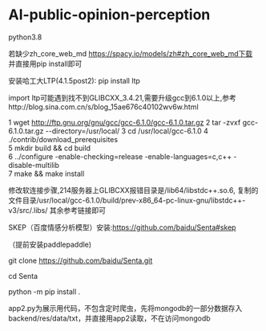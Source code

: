 # AI-public-opinion-perception
python3.8

若缺少zh_core_web_md
https://spacy.io/models/zh#zh_core_web_md下载
并直接用pip install即可

安装哈工大LTP(4.1.5post2): pip install ltp

import ltp可能遇到找不到GLIBCXX_3.4.21,需要升级gcc到6.1.0以上,参考http://blog.sina.com.cn/s/blog_15ae676c40102wv6w.html

1 wget http://ftp.gnu.org/gnu/gcc/gcc-6.1.0/gcc-6.1.0.tar.gz
2 tar -zvxf gcc-6.1.0.tar.gz --directory=/usr/local/
3 cd /usr/local/gcc-6.1.0
4 ./contrib/download_prerequisites  
5 mkdir build && cd build  
6  ../configure -enable-checking=release -enable-languages=c,c++ -disable-multilib  
7 make && make install  

修改软连接步骤,214服务器上GLIBCXX报错目录是/lib64/libstdc++.so.6,
复制的文件目录/usr/local/gcc-6.1.0/build/prev-x86_64-pc-linux-gnu/libstdc++-v3/src/.libs/
其余参考链接即可

SKEP（百度情感分析模型）安装:https://github.com/baidu/Senta#skep

（提前安装paddlepaddle)

git clone https://github.com/baidu/Senta.git

cd Senta

python -m pip install .

app2.py为展示用代码，不包含定时爬虫，先将mongodb的一部分数据存入backend/res/data/txt，并直接用app2读取，不在访问mongodb
